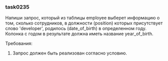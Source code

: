 
### task0235

Напиши запрос, который из таблицы employee выберет информацию о том, сколько сотрудников, в должности (position)
которых присутствует слово &#39;developer&#39;, родилось (date_of_birth) в определенном году.
Колонка с годом в результате должна иметь название year_of_birth.


Требования:
1.	Запрос должен быть реализован согласно условию.


